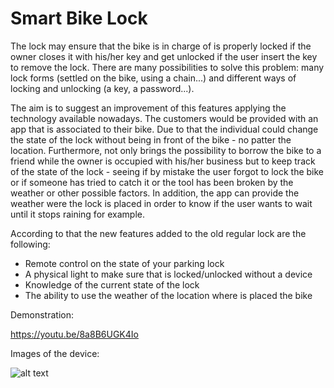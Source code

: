# Smart Bike Lock

The lock may ensure that the bike is in charge of is properly locked if the owner closes it with his/her key and get unlocked if the user insert the key to remove the lock. There are many possibilities to solve this problem: many lock forms (settled on the bike, using a chain...) and different ways of locking and unlocking (a key, a password...).

The aim is to suggest an improvement of this features applying the technology available nowadays. The customers would be provided with an app that is associated to their bike. Due to that the individual could change the state of the lock without being in front of the bike - no patter the location. Furthermore, not only brings the possibility to borrow the bike to a friend while the owner is occupied with his/her business but to keep track of the state of the lock - seeing if by mistake the user forgot to lock the bike or if someone has tried to catch it or the tool has been broken by the weather or other possible factors. In addition, the app can provide the weather were the lock is placed in order to know if the user wants to wait until it stops raining for example.

According to that the new features added to the old regular lock are the following:
  * Remote control on the state of your parking lock
  * A physical light to make sure that is locked/unlocked without a device
  * Knowledge of the current state of the lock
  * The ability to use the weather of the location where is placed the bike


Demonstration:

https://youtu.be/8a8B6UGK4Io

Images of the device:

	
![alt text](https://drive.google.com/file/d/1s10uGXrlBDJC-giP7TUv3LPnEKhL4g3w/view?usp=sharing)



   
   
   
   
